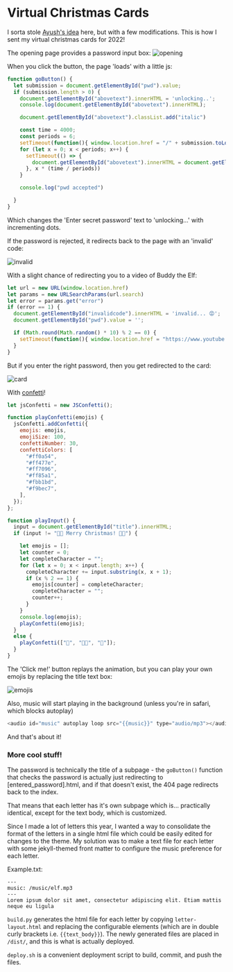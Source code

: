# Virtual Christmas Cards

I sorta stole [Ayush's idea](https://github.com/Shad0wSeven/christmas2021) here, but with a few modifications. This is how I sent my virtual christmas cards for 2022!

The opening page provides a password input box:
![opening](https://media.discordapp.net/attachments/962420061958709288/1055252153746337912/Screenshot_2022-12-21_at_2.35.13_PM.png?width=1410&height=897)

When you click the button, the page 'loads' with a little js:

```js
function goButton() {
  let submission = document.getElementById("pwd").value;
  if (submission.length > 0) {
    document.getElementById("abovetext").innerHTML = 'unlocking..';
    console.log(document.getElementById("abovetext").innerHTML);

    document.getElementById("abovetext").classList.add("italic")

    const time = 4000;
    const periods = 6;
    setTimeout(function(){ window.location.href = "/" + submission.toLowerCase() + ".html"}, time);
    for (let x = 0; x < periods; x++) {
      setTimeout(() => {
        document.getElementById("abovetext").innerHTML = document.getElementById("abovetext").innerHTML + '.';
      }, x * (time / periods))
    }

    console.log("pwd accepted")

  }
}

```

Which changes the 'Enter secret password' text to 'unlocking...' with incrementing dots.

If the password is rejected, it redirects back to the page with an 'invalid' code:

![invalid](https://media.discordapp.net/attachments/962420061958709288/1055252940706828350/Screenshot_2022-12-21_at_2.38.21_PM.png?width=1410&height=897)

With a slight chance of redirecting you to a video of Buddy the Elf:

```js
let url = new URL(window.location.href)
let params = new URLSearchParams(url.search)
let error = params.get("error")
if (error == 1) {
  document.getElementById("invalidcode").innerHTML = 'invalid... 😡';
  document.getElementById("pwd").value = '';

  if (Math.round(Math.random() * 10) % 2 == 0) {
    setTimeout(function(){ window.location.href = "https://www.youtube.com/watch?v=DTF_K5D7jX8"}, 500);
  }
}
```

But if you enter the right password, then you get redirected to the card:

![card](https://media.discordapp.net/attachments/962420061958709288/1055252099983736842/Screenshot_2022-12-21_at_2.34.43_PM.png?width=1410&height=897)

With [confetti](https://www.npmjs.com/package/js-confetti)!

```js
let jsConfetti = new JSConfetti();

function playConfetti(emojis) {
  jsConfetti.addConfetti({
    emojis: emojis,
    emojiSize: 100,
    confettiNumber: 30,
    confettiColors: [
      "#ff0a54",
      "#ff477e",
      "#ff7096",
      "#ff85a1",
      "#fbb1bd",
      "#f9bec7",
    ],
  });
};

function playInput() {
  input = document.getElementById("title").innerHTML;
  if (input != "🎄🎄 Merry Christmas! 🎄🎄") {

    let emojis = [];
    let counter = 0;
    let completeCharacter = "";
    for (let x = 0; x < input.length; x++) {
      completeCharacter += input.substring(x, x + 1);
      if (x % 2 == 1) {
        emojis[counter] = completeCharacter;
        completeCharacter = "";
        counter++;
      }
    }
    console.log(emojis);
    playConfetti(emojis);
  }
  else {
    playConfetti(["🎄", "🎅🏼", "🎁"]);
  }
}
```

The 'Click me!' button replays the animation, but you can play your own emojis by replacing the title text box:

![emojis](https://media.discordapp.net/attachments/962420061958709288/1055255177956958288/Screenshot_2022-12-21_at_2.47.10_PM.png?width=1410&height=897)

Also, music will start playing in the background (unless you're in safari, which blocks autoplay)

```js
<audio id="music" autoplay loop src="{{music}}" type="audio/mp3"></audio>
```

And that's about it!

### More cool stuff!

The password is technically the title of a subpage - the `goButton()` function that checks the password is actually just redirecting to [entered_password].html, and if that doesn't exist, the 404 page redirects back to the index.

That means that each letter has it's own subpage which is... practically identical, except for the text body, which is customized.

Since I made a lot of letters this year, I wanted a way to consolidate the format of the letters in a single html file which could be easily edited for changes to the theme. My solution was to make a text file for each letter with some jekyll-themed front matter to configure the music preference for each letter. 

Example.txt: 
```
---
music: /music/elf.mp3
---
Lorem ipsum dolor sit amet, consectetur adipiscing elit. Etiam mattis neque eu ligula 
```

`build.py` generates the html file for each letter by copying `letter-layout.html` and replacing the configurable elements (which are in double curly brackets i.e. `{{text_body}}`). The newly generated files are placed in `/dist/`, and this is what is actually deployed.

`deploy.sh` is a convenient deployment script to build, commit, and push the files. 
